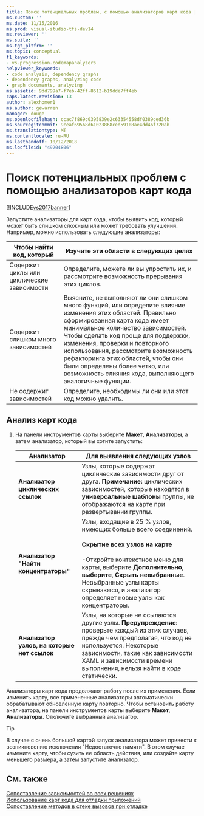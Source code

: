 ```yaml
---
title: Поиск потенциальных проблем, с помощью анализаторов карт кода | Документация Майкрософт
ms.custom: ''
ms.date: 11/15/2016
ms.prod: visual-studio-tfs-dev14
ms.reviewer: ''
ms.suite: ''
ms.tgt_pltfrm: ''
ms.topic: conceptual
f1_keywords:
- vs.progression.codemapanalyzers
helpviewer_keywords:
- code analysis, dependency graphs
- dependency graphs, analyzing code
- graph documents, analyzing
ms.assetid: 9dd799a7-f7eb-42ff-8612-b19dde7ff4eb
caps.latest.revision: 13
author: alexhomer1
ms.author: gewarren
manager: douge
ms.openlocfilehash: ccac7f869c0395839e2c63354558df0389ced36b
ms.sourcegitcommit: 9ceaf69568d61023868ced59108ae4dd46f720ab
ms.translationtype: MT
ms.contentlocale: ru-RU
ms.lasthandoff: 10/12/2018
ms.locfileid: "49204806"
---
```

# <a name="find-potential-problems-using-code-map-analyzers"></a>Поиск потенциальных проблем с помощью анализаторов карт кода
[!INCLUDE[vs2017banner](../includes/vs2017banner.md)]

Запустите анализаторы для карт кода, чтобы выявить код, который может быть слишком сложным или может требовать улучшений. Например, можно использовать следующие анализаторы:  
  
|**Чтобы найти код, который**|**Изучите эти области в следующих целях**|  
|-------------------------------|--------------------------------------------|  
|Содержит циклы или циклические зависимости|Определите, можете ли вы упростить их, и рассмотрите возможность прерывания этих циклов.|  
|Содержит слишком много зависимостей|Выясните, не выполняют ли они слишком много функций, или определите влияние изменения этих областей. Правильно сформированная карта кода имеет минимальное количество зависимостей. Чтобы сделать код проще для поддержки, изменения, проверки и повторного использования, рассмотрите возможность рефакторинга этих областей, чтобы они были определены более четко, или возможность слияния кода, выполняющего аналогичные функции.|  
|Не содержит зависимостей|Определите, необходимы ли они или этот код можно удалить.|  
  
## <a name="analyze-code-maps"></a>Анализ карт кода  
  
1.  На панели инструментов карты выберите **Макет**, **Анализаторы**, а затем анализатор, который вы хотите запустить:  
  
    |**Анализатор**|**Для выявления следующих узлов**|  
    |------------------|--------------------------------|  
    |**Анализатор циклических ссылок**|Узлы, которые содержат циклические зависимости друг от друга. **Примечание:** циклических зависимостей, которые находятся в **универсальные шаблоны** группы, не отображаются на карте при развертывании группы.|  
    |**Анализатор "Найти концентраторы"**|Узлы, входящие в 25 % узлов, имеющих больше всего соединений.<br /><br /> **Скрытие всех узлов на карте**<br /><br /> -Откройте контекстное меню для карты, выберите **Дополнительно**, **выберите**, **Скрыть невыбранные**.<br />     Невыбранные узлы карты скрываются, и анализатор определяет новые узлы как концентраторы.|  
    |**Анализатор узлов, на которые нет ссылок**|Узлы, на которые не ссылаются другие узлы. **Предупреждение:** проверьте каждый из этих случаев, прежде чем предполагая, что код не используется. Некоторые зависимости, такие как зависимости XAML и зависимости времени выполнения, нельзя найти в коде статически.|  
  
 Анализаторы карт кода продолжают работу после их применения. Если изменить карту, все примененные анализаторы автоматически обрабатывают обновленную карту повторно. Чтобы остановить работу анализатора, на панели инструментов карты выберите **Макет**, **Анализаторы**. Отключите выбранный анализатор.  
  
> [!TIP]
>  В случае с очень большой картой запуск анализатора может привести к возникновению исключения "Недостаточно памяти". В этом случае измените карту, чтобы сузить ее область действия, или создайте карту меньшего размера, а затем запустите анализатор.  
  
## <a name="see-also"></a>См. также  
 [Сопоставление зависимостей во всех решениях](../modeling/map-dependencies-across-your-solutions.md)   
 [Использование карт кода для отладки приложений](../modeling/use-code-maps-to-debug-your-applications.md)   
 [Сопоставление методов в стеке вызовов при отладке](../debugger/map-methods-on-the-call-stack-while-debugging-in-visual-studio.md)



